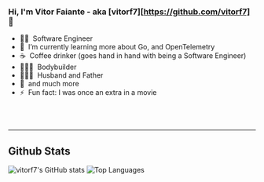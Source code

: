 ### Hi, I'm Vitor Faiante - aka [vitorf7][https://github.com/vitorf7] 👋 

- 👨‍💻 &nbsp;Software Engineer
- 🌱 &nbsp;I’m currently learning more about Go, and OpenTelemetry
- ☕️ &nbsp;Coffee drinker (goes hand in hand with being a Software Engineer)
- 🏋🏻‍♂️ &nbsp;Bodybuilder
- 👨‍👩‍👧 &nbsp;Husband and Father
- 💬 &nbsp;and much more
- ⚡ &nbsp;Fun fact: I was once an extra in a movie

<br />
<br />

---

## Github Stats
![vitorf7's GitHub stats](https://github-readme-stats.vercel.app/api?username=vitorf7&count_private=true&show_icons=true&theme=ayu-mirage)
![Top Languages](https://github-readme-stats.vercel.app/api/top-langs/?username=vitorf7&layout=compact)
